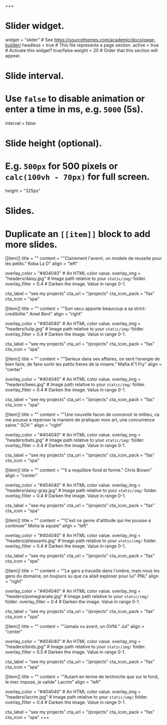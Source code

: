 +++
# Slider widget.
widget = "slider"  # See https://sourcethemes.com/academic/docs/page-builder/
headless = true  # This file represents a page section.
active = true  # Activate this widget? true/false
weight = 20  # Order that this section will appear.

# Slide interval.
# Use `false` to disable animation or enter a time in ms, e.g. `5000` (5s).
interval = false

# Slide height (optional).
# E.g. `500px` for 500 pixels or `calc(100vh - 70px)` for full screen.
height = "325px"

# Slides.
# Duplicate an `[[item]]` block to add more slides.
[[item]]
  title = ""
  content = "\"Clairement l'avenir, un modele de reussite pour les petits.\" Koba La D"
  align = "left"

  overlay_color = "#404040"  # An HTML color value.
  overlay_img = "headers/daisy.jpg"  # Image path relative to your `static/img/` folder.
  overlay_filter = 0.4  # Darken the image. Value in range 0-1.
  
  cta_label = "see my projects"
  cta_url = "/projects"
  cta_icon_pack = "fas"
  cta_icon = "spa"

[[item]]
  title = ""
  content = "\"Son vecu apporte beaucoup a sa strict-credibilite.\" Amel Bent"
  align = "right"

  overlay_color = "#404040"  # An HTML color value.
  overlay_img = "headers/tulip.jpg"  # Image path relative to your `static/img/` folder.
  overlay_filter = 0.4  # Darken the image. Value in range 0-1.

  cta_label = "see my projects"
  cta_url = "/projects"
  cta_icon_pack = "fas"
  cta_icon = "spa"
  
[[item]]
  title = ""
  content = "\"Serieux dans ses affaires, on sent l'energie de bien faire, de faire sortir les petits freres de la misere.\" Mafia K'1 Fry"
  align = "center"

  overlay_color = "#404040"  # An HTML color value.
  overlay_img = "headers/bees.jpg"  # Image path relative to your `static/img/` folder.
  overlay_filter = 0.4  # Darken the image. Value in range 0-1.

  cta_label = "see my projects"
  cta_url = "/projects"
  cta_icon_pack = "fas"
  cta_icon = "spa"
  
[[item]]
  title = ""
  content = "\"Une nouvelle facon de concevoir le millieu, ca me pousse a repenser la maniere de pratiquer mon art, une concurrence saine.\" SCH "
  align = "right"

  overlay_color = "#404040"  # An HTML color value.
  overlay_img = "headers/bats.jpg"  # Image path relative to your `static/img/` folder.
  overlay_filter = 0.4  # Darken the image. Value in range 0-1.

  cta_label = "see my projects"
  cta_url = "/projects"
  cta_icon_pack = "fas"
  cta_icon = "spa"
  
[[item]]
  title = ""
  content = "\"Il a requilibre fond et forme.\"   Chris Brown"
  align = "center"

  overlay_color = "#404040"  # An HTML color value.
  overlay_img = "headers/daisy-gray.jpg"  # Image path relative to your `static/img/` folder.
  overlay_filter = 0.4  # Darken the image. Value in range 0-1.

  cta_label = "see my projects"
  cta_url = "/projects"
  cta_icon_pack = "fas"
  cta_icon = "spa"
  
[[item]]
  title = ""
  content = "\"C'est ce genre d'attitude qui me pousse a continuer\" Moha la squale"
  align = "left"

  overlay_color = "#404040"  # An HTML color value.
  overlay_img = "headers/pheasants.jpg"  # Image path relative to your `static/img/` folder.
  overlay_filter = 0.4  # Darken the image. Value in range 0-1.

  cta_label = "see my projects"
  cta_url = "/projects"
  cta_icon_pack = "fas"
  cta_icon = "spa"
  
[[item]]
  title = ""
  content = "\"Le gars a travaille dans l'ombre, mais nous les gens du domaine, on toujours su que ca allait exploser pour lui\" PNL"
  align = "right"

  overlay_color = "#404040"  # An HTML color value.
  overlay_img = "headers/pomegranate.jpg"  # Image path relative to your `static/img/` folder.
  overlay_filter = 0.4  # Darken the image. Value in range 0-1.

  cta_label = "see my projects"
  cta_url = "/projects"
  cta_icon_pack = "fas"
  cta_icon = "spa"
  
[[item]]
  title = ""
  content = "\"Jamais vu avant, un OVNI.\" Jul"
  align = "center"

  overlay_color = "#404040"  # An HTML color value.
  overlay_img = "headers/birds.jpg"  # Image path relative to your `static/img/` folder.
  overlay_filter = 0.5  # Darken the image. Value in range 0-1.

  cta_label = "see my projects"
  cta_url = "/projects"
  cta_icon_pack = "fas"
  cta_icon = "spa"
  
[[item]]
  title = ""
  content = "\"Autant en terme de technicite que sur le fond, le mec impose, je valide\" Lacrim"
  align = "left"

  overlay_color = "#404040"  # An HTML color value.
  overlay_img = "headers/lacrim.jpg"  # Image path relative to your `static/img/` folder.
  overlay_filter = 0.4  # Darken the image. Value in range 0-1.

  cta_label = "see my projects"
  cta_url = "/projects"
  cta_icon_pack = "fas"
  cta_icon = "spa"
+++

